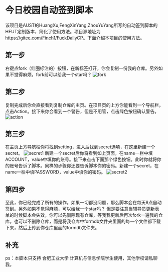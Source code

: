 今日校园自动签到脚本  
====  

该项目是AUST的HuangXu,FengXinYang,ZhouYuYang所写的自动签到脚本的HFUT定制版本，简化了使用方法。项目源地址为<https://gitee.com/Finch1/FuckDailyCP>。下面介绍本项目的使用方法。

第一步
-------

右键点fork（红圈标注的）按钮，在新标签打开，你会复制一份我的仓库。另外如果不觉得麻烦，fork前可以给我一个star吗？
![fork](https://github.com/mikuzhangping/mikuDailyCP/raw/master/picture/fork.png)

第二步
-------

复制完成后你会直接看到复制仓库的主页。在项目页的上方你能看到一个导航栏，点击Action。接下来你会看到一个警告，但是不用管，点击绿色按钮确认警告。
![action](https://github.com/mikuzhangping/mikuDailyCP/raw/master/picture/action.png)

第三步
-------

在主页上方导航栏你将找到setting，进入后找到secret选项，在这里新建一个secret。
![secret1](https://github.com/mikuzhangping/mikuDailyCP/raw/master/picture/secret1.png)
新建一个secret后你将看到如上页面，在name一栏中填ACCOUNT，value中填你的账号。接下来点击下面那个绿色按钮。此时你就将你的账号告诉了脚本。同样的步骤你还要告诉脚本你的密码。新建一个secret，在name一栏中填PASSWORD，value中填你的密码。
![secret2](https://github.com/mikuzhangping/mikuDailyCP/raw/master/picture/secret2.png)

第四步
-------

至此，你已经完成了所有的操作。如果一切都没问题，那么脚本会在每天8点自动签到。另外如果不觉得麻烦，可以给我一个star吗？
但是要注意当辅导员更新表单的时候脚本会失效，你可以先删除现有仓库，等我我更新后再次fork一遍我的仓库。也可以不删除仓库，而是将我仓库中formdb文件夹里面的每一个文件都下载下来，然后上传到你仓库里面的formdb文件夹。

补充
-------

ps：本脚本只支持  合肥工业大学 计算机与信息学院学生使用，其他学校请私聊我。
